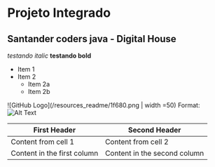 # Projeto Integrado 
## Santander coders java - Digital House


*testando italic*
**testando bold**

* Item 1
* Item 2
  * Item 2a
  * Item 2b

![GitHub Logo](/resources_readme/1f680.png | width =50)
Format: ![Alt Text](url)

First Header | Second Header
------------ | -------------
Content from cell 1 | Content from cell 2
Content in the first column | Content in the second column
